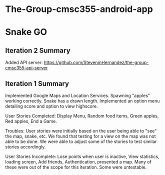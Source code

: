 # The-Group-cmsc355-android-app

# Snake GO

## Iteration 2 Summary

Added API server: https://github.com/StevenmHernandez/the-group-cmsc355-api-server

## Iteration 1 Summary

Implemented Google Maps and Location Services. Spawning "apples" working correctly. 
Snake has a drawn length. Implemented an option menu detailing score and option
to view highscore.

User Stories Completed:
Display Menu, Random food items, Green apples, Red apples, End a Game.

Troubles:
User stories were initially based on the user being able to "see" the map, snake,
etc. We found that testing for a view on the map was not able to be done. We were 
able to adjust some of the stories to test similar stories accordingly. 

User Stories Incomplete:
Lose points when user is inactive, View statistics, loading screen, Add friends, Authentication,
presented a map.
Many of these were out of the scope for this iteration. Some were untestable. 


